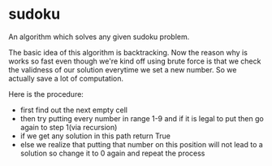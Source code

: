 # sudoku
An algorithm which solves any given sudoku problem.

The basic idea of this algorithm is backtracking.
Now the reason why is works so fast even though we're kind off using brute force is that we check the validness of our solution everytime we set a new number.
So we actually save a lot of computation.

Here is the procedure:
* first find out the next empty cell
* then try putting every number in range 1-9 and if it is legal to put then go again to step 1(via recursion)
* if we get any solution in this path return True
* else we realize that putting that number on this position will not lead to a solution so change it to 0 again and repeat the process

